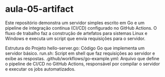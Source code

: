 # aula-05-artifact
Este repositório demonstra um servidor simples escrito em Go e um pipeline de integração contínua (CI/CD) configurado no GitHub Actions. O fluxo de trabalho faz a construção de artefatos para sistemas Linux e Windows e executa um script que envia requisições para o servidor.

Estrutura do Projeto
hello-server.go: Código Go que implementa um servidor básico.
run.sh: Script em shell que faz requisições ao servidor e exibe as respostas.
.github/workflows/go-example.yml: Arquivo que define o pipeline de CI/CD no GitHub Actions, responsável por compilar o servidor e executar os jobs automatizados.
